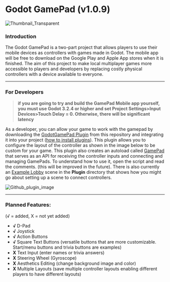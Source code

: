  # Godot GamePad (v1.0.9)
![Thumbnail_Transparent](https://user-images.githubusercontent.com/63984796/122614542-d982f280-d054-11eb-95aa-2936c55d3293.png)
### Introduction
The Godot GamePad is a two-part project that allows players to use their mobile devices as controllers with games made in Godot.  The mobile app will be
free to download on the Google Play and Apple App stores when it is finished.  The aim of this project to make local multiplayer games more accessible to players and developers by replacing costly physical controllers with a device available to everyone.

___

### For Developers
> **if you are going to try and build the GamePad Mobile app yourself, you must use Godot 3.2.4 or higher and set Project Settings>Input Devices>Touch Delay = 0.  Otherwise, there will be significant latency**

As a developer, you can allow your game to work with the gamepad by downloading the [GodotGamePad Plugin](https://github.com/ACB-prgm/Godot_GamePad/tree/main/Plugin) from this repository and integrating it into your project ([how to install plugins](https://docs.godotengine.org/en/stable/tutorials/plugins/editor/installing_plugins.html)).  This plugin allows you to configure the layout of the controller as shown in the image below to be custom for your game.  This plugin also creates an autoload called [GamePad](https://github.com/ACB-prgm/Godot_GamePad/blob/main/PluginTest/addons/GodotGamePad/Networking/GamePad.gd) that serves as an API for receiving the controller inputs and connecting and managing GamePads.  To understand how to use it, open the script and read the comments. (this will be improved in the future).  There is also currently an [Example Lobby](https://github.com/ACB-prgm/Godot_GamePad/tree/main/Plugin/ExampleLobby) scene in the **Plugin** directory that shows how you might go about setting up a scene to connect controllers.

![Github_plugin_image](https://user-images.githubusercontent.com/63984796/107985163-68d0aa00-6f7e-11eb-9354-33b23a0c3f0b.png)

___

### Planned Features:
(√ = added, X = not yet added)
- **√** D-Pad
- **√** Joystick
- **√** Action Buttons
- **√** Square Text Buttons (versatile buttons that are more customizable. Start/menu buttons and trivia buttons are examples)
- **X** Text Input (enter names or trivia answers)
- **X** Steering Wheel (Gyroscope)
- **X** Aesthetics Editing (change background image and color)
- **X** Multiple Layouts (save multiple controller layouts enabling different players to have different layouts)
